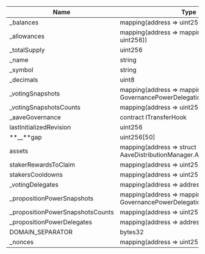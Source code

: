 | Name                              | Type                                                                                   | Slot | Offset | Bytes | Contract                                                                                                            |
| --------------------------------- | -------------------------------------------------------------------------------------- | ---- | ------ | ----- | ------------------------------------------------------------------------------------------------------------------- |
| \_balances                        | mapping(address => uint256)                                                            | 0    | 0      | 32    | src/etherscan/mainnet_0x7183143a9e223a12a83d1e28c98f7d01a68993e8/StakedTokenBptRev2/Contract.sol:StakedTokenBptRev2 |
| \_allowances                      | mapping(address => mapping(address => uint256))                                        | 1    | 0      | 32    | src/etherscan/mainnet_0x7183143a9e223a12a83d1e28c98f7d01a68993e8/StakedTokenBptRev2/Contract.sol:StakedTokenBptRev2 |
| \_totalSupply                     | uint256                                                                                | 2    | 0      | 32    | src/etherscan/mainnet_0x7183143a9e223a12a83d1e28c98f7d01a68993e8/StakedTokenBptRev2/Contract.sol:StakedTokenBptRev2 |
| \_name                            | string                                                                                 | 3    | 0      | 32    | src/etherscan/mainnet_0x7183143a9e223a12a83d1e28c98f7d01a68993e8/StakedTokenBptRev2/Contract.sol:StakedTokenBptRev2 |
| \_symbol                          | string                                                                                 | 4    | 0      | 32    | src/etherscan/mainnet_0x7183143a9e223a12a83d1e28c98f7d01a68993e8/StakedTokenBptRev2/Contract.sol:StakedTokenBptRev2 |
| \_decimals                        | uint8                                                                                  | 5    | 0      | 1     | src/etherscan/mainnet_0x7183143a9e223a12a83d1e28c98f7d01a68993e8/StakedTokenBptRev2/Contract.sol:StakedTokenBptRev2 |
| \_votingSnapshots                 | mapping(address => mapping(uint256 => struct GovernancePowerDelegationERC20.Snapshot)) | 6    | 0      | 32    | src/etherscan/mainnet_0x7183143a9e223a12a83d1e28c98f7d01a68993e8/StakedTokenBptRev2/Contract.sol:StakedTokenBptRev2 |
| \_votingSnapshotsCounts           | mapping(address => uint256)                                                            | 7    | 0      | 32    | src/etherscan/mainnet_0x7183143a9e223a12a83d1e28c98f7d01a68993e8/StakedTokenBptRev2/Contract.sol:StakedTokenBptRev2 |
| \_aaveGovernance                  | contract ITransferHook                                                                 | 8    | 0      | 20    | src/etherscan/mainnet_0x7183143a9e223a12a83d1e28c98f7d01a68993e8/StakedTokenBptRev2/Contract.sol:StakedTokenBptRev2 |
| lastInitializedRevision           | uint256                                                                                | 9    | 0      | 32    | src/etherscan/mainnet_0x7183143a9e223a12a83d1e28c98f7d01a68993e8/StakedTokenBptRev2/Contract.sol:StakedTokenBptRev2 |
| **\_\_**gap                       | uint256[50]                                                                            | 10   | 0      | 1600  | src/etherscan/mainnet_0x7183143a9e223a12a83d1e28c98f7d01a68993e8/StakedTokenBptRev2/Contract.sol:StakedTokenBptRev2 |
| assets                            | mapping(address => struct AaveDistributionManager.AssetData)                           | 60   | 0      | 32    | src/etherscan/mainnet_0x7183143a9e223a12a83d1e28c98f7d01a68993e8/StakedTokenBptRev2/Contract.sol:StakedTokenBptRev2 |
| stakerRewardsToClaim              | mapping(address => uint256)                                                            | 61   | 0      | 32    | src/etherscan/mainnet_0x7183143a9e223a12a83d1e28c98f7d01a68993e8/StakedTokenBptRev2/Contract.sol:StakedTokenBptRev2 |
| stakersCooldowns                  | mapping(address => uint256)                                                            | 62   | 0      | 32    | src/etherscan/mainnet_0x7183143a9e223a12a83d1e28c98f7d01a68993e8/StakedTokenBptRev2/Contract.sol:StakedTokenBptRev2 |
| \_votingDelegates                 | mapping(address => address)                                                            | 63   | 0      | 32    | src/etherscan/mainnet_0x7183143a9e223a12a83d1e28c98f7d01a68993e8/StakedTokenBptRev2/Contract.sol:StakedTokenBptRev2 |
| \_propositionPowerSnapshots       | mapping(address => mapping(uint256 => struct GovernancePowerDelegationERC20.Snapshot)) | 64   | 0      | 32    | src/etherscan/mainnet_0x7183143a9e223a12a83d1e28c98f7d01a68993e8/StakedTokenBptRev2/Contract.sol:StakedTokenBptRev2 |
| \_propositionPowerSnapshotsCounts | mapping(address => uint256)                                                            | 65   | 0      | 32    | src/etherscan/mainnet_0x7183143a9e223a12a83d1e28c98f7d01a68993e8/StakedTokenBptRev2/Contract.sol:StakedTokenBptRev2 |
| \_propositionPowerDelegates       | mapping(address => address)                                                            | 66   | 0      | 32    | src/etherscan/mainnet_0x7183143a9e223a12a83d1e28c98f7d01a68993e8/StakedTokenBptRev2/Contract.sol:StakedTokenBptRev2 |
| DOMAIN_SEPARATOR                  | bytes32                                                                                | 67   | 0      | 32    | src/etherscan/mainnet_0x7183143a9e223a12a83d1e28c98f7d01a68993e8/StakedTokenBptRev2/Contract.sol:StakedTokenBptRev2 |
| \_nonces                          | mapping(address => uint256)                                                            | 68   | 0      | 32    | src/etherscan/mainnet_0x7183143a9e223a12a83d1e28c98f7d01a68993e8/StakedTokenBptRev2/Contract.sol:StakedTokenBptRev2 |
